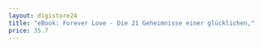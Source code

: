 ```yaml
---
layout: digistore24
title: "eBook: Forever Love - Die 21 Geheimnisse einer glücklichen,"
price: 35.7
---
```

